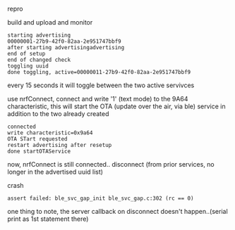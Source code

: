 repro

build and upload and monitor

```
starting advertising
00000001-27b9-42f0-82aa-2e951747bbf9
after starting advertisingadvertising
end of setup
end of changed check
toggling uuid
done toggling, active=00000011-27b9-42f0-82aa-2e951747bbf9
```
every 15 seconds it will toggle between the two active servivces

use nrfConnect, connect
and write '1' (text mode) to the 9A64 characteristic, 
  this will start the OTA (update over the air, via ble) service in addition to the two already created
```
connected
write characteristic=0x9a64
OTA STart requested
restart advertising after resetup
done startOTAService
```

now, nrfConnect is still connected..
disconnect (from prior services, no longer in the advertised uuid list)

crash 
```
assert failed: ble_svc_gap_init ble_svc_gap.c:302 (rc == 0)
``` 

one thing to note, the server callback on disconnect doesn't happen..(serial print as 1st statement there)
